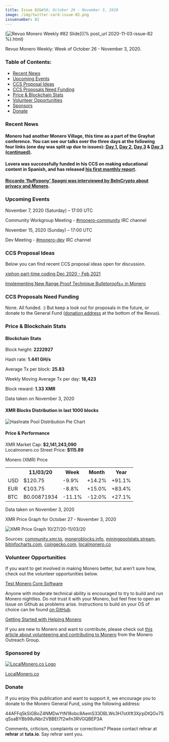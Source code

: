 ```yaml
---
title: Issue 82&#58; October 26 - November 3, 2020
image: /img/twitter-card-issue-82.png
issuenumber: 82
---
```

[<img src="/img/img-issue82.png" alt="Revuo Monero Weekly #82 Slide" class="img-lead">]({% post_url 2020-11-03-issue-82 %}.html)

<p class="text-lead">Revuo Monero Weekly: Week of October 26 - November 3, 2020.</p>
<!--more-->

<h3>Table of Contents:</h3>
<ul class="contents">
    <li><a href="#news">Recent News</a></li>
    <li><a href="#events">Upcoming Events</a></li>
    <li><a href="#ideas">CCS Proposal Ideas</a></li>
    <li><a href="#proposals">CCS Proposals Need Funding</a></li>
    <li><a href="#stats">Price & Blockchain Stats</a></li>
    <li><a href="#volunteer">Volunteer Opportunities</a></li>
    <li><a href="#sponsor">Sponsors</a></li>
    <li><a href="#donate">Donate</a></li>
</ul>

<h3 id="news">Recent News</h3>

<div class="newsbyte">
    <h4>Monero had another Monero Village, this time as a part of the Grayhat conference. You can see our talks over the three days at the following four links (one day was split up due to issues): <a href="https://www.youtube.com/watch?v=o3M0zgbvR_o" target="_blank">Day 1</a>, <a href="https://www.youtube.com/watch?v=VGxRcvQrWKE" target="_blank">Day 2</a>, <a href="https://www.youtube.com/watch?v=CJKp1P66LBU" target="_blank">Day 3</a> & <a href="https://www.youtube.com/watch?v=JlgMm0ugzMA" target="_blank">Day 3 (continued)</a>.</h4>
</div>

<div class="newsbyte">
    <h4>Lovera was successfully funded in his CCS on making educational content in Spanish, and has released <a href="https://www.reddit.com/r/Monero/comments/jku47q/ccs_october_monthly_report_create_monero/" target="_blank">his first monthly report</a>.</h4>
</div>

<div class="newsbyte">
    <h4><a href="https://beincrypto.com/about-privacy-on-monero-and-lightning-interview-with-riccardo-spagni/" target="_blank">Riccardo ‘fluffypony’ Spagni was interviewed by BeInCrypto about privacy and Monero</a>.</h4>
</div>

<h3 id="events">Upcoming Events</h3>

<div class="event">
    <p class="date" markdown="1">November 7, 2020 (Saturday) – 17:00 UTC</p>
    <p markdown="1">Community Workgroup Meeting - <a href="irc://chat.freenode.net/#monero-community" target="_blank">#monero-community</a> IRC channel</p>
</div>

<div class="event">
    <p class="date" markdown="1">November 15, 2020 (Sunday) – 17:00 UTC</p>
    <p markdown="1">Dev Meeting - <a href="irc://chat.freenode.net/#monero-dev" target="_blank">#monero-dev</a> IRC channel</p>
</div>

<h3 id="ideas">CCS Proposal Ideas</h3>

<p>Below you can find recent CCS proposal ideas open for discussion.</p>

<div class="proposal">
<p><a href="https://repo.getmonero.org/monero-project/ccs-proposals/-/merge_requests/179" target="_blank">xiphon part-time coding Dec 2020 - Feb 2021</a></p>
</div>

<div class="proposal">
<p><a href="https://repo.getmonero.org/monero-project/ccs-proposals/-/merge_requests/156" target="_blank">Implementing New Range Proof Technique Bulletproofs+ in Monero</a></p>
</div>

<h3 id="proposals">CCS Proposals Need Funding</h3>

None. All funded. :) But keep a look out for proposals in the future, or donate to the General Fund (<a href="#donate">donation address</a> at the bottom of the Revuo).

<h3 id="stats">Price & Blockchain Stats</h3>

<h4 class="stat">Blockchain Stats</h4>

<div class="bcstats">
    <p>Block height: <b>2222927</b></p>
    <p>Hash rate: <b>1.441 GH/s</b></p>
    <p>Average Tx per block: <b>25.83</b></p>
    <p>Weekly Moving Average Tx per day: <b>18,423</b></p>
    <p>Block reward: <b>1.33 XMR</b></p>
</div>
<p class="note">Data taken on November 3, 2020</p>

<h4 class="stat">XMR Blocks Distribution in last 1000 blocks</h4>
<p><img src="/img/hashrate-pool-distribution-1103.png" alt="Hashrate Pool Distribution Pie Chart"/></p>

<h4 class="stat">Price & Performance</h4>

<div class="price-intro">XMR Market Cap: <b>$2,141,243,090</b><br>Localmonero.co Street Price: <b>$115.89</b></div>

<p class="table-title">Monero (XMR) Price</p>
<table class="price-table">
  <tr class="row1">
    <th></th>
    <th>11/03/20</th>
    <th>Week</th>
    <th>Month</th>
    <th>Year</th>
  </tr>
  <tr>
    <td data-th="XMR to">USD</td>
    <td data-th="11/03/20">$120.75</td>
    <td data-th="Week" class="red">-9.9%</td>
    <td data-th="Month" class="green">+14.2%</td>
    <td data-th="Year" class="green">+91.1%</td>
  </tr>
  <tr class="row3">
    <td data-th="XMR to">EUR</td>
    <td data-th="11/03/20">€103.75</td>
    <td data-th="Week" class="red">-8.8%</td>
    <td data-th="Month" class="green">+15.0%</td>
    <td data-th="Year" class="green">+83.4%</td>
  </tr>
  <tr>
    <td data-th="XMR to">BTC</td>
    <td data-th="11/03/20">B0.00871934</td>
    <td data-th="Week" class="red">-11.1%</td>
    <td data-th="Month" class="red">-12.0%</td>
    <td data-th="Year" class="green">+27.1%</td>
  </tr>
</table>
<p class="note">Data taken on November 3, 2020</p>

<p class="table-title">XMR Price Graph for October 27 - November 3, 2020</p>

![XMR Price Graph 10/27/20-11/03/20](/img/weekly-chart-1103.png "XMR Price Graph 10/27/20-11/03/20") 

Sources: <a href="https://community.xmr.to/explorer/mainnet/" target="_blank">community.xmr.to</a>, <a href="https://moneroblocks.info/stats/transaction-stats" target="_blank">moneroblocks.info</a>, <a href="https://miningpoolstats.stream/monero" target="_blank">miningpoolstats.stream</a>, <a href="https://bitinfocharts.com/monero/" target="_blank">bitinfocharts.com</a>, <a href="https://www.coingecko.com/" target="_blank">coingecko.com</a>, <a href="https://localmonero.co/" target="_blank">localmonero.co</a>

<h3 id="volunteer">Volunteer Opportunities</h3>

<p>If you want to get involved in making Monero better, but aren’t sure how, check out the volunteer opportunities below.</p>

<div class="newsbyte">
    <p class="date"><a href="https://github.com/monero-project/monero" target="_blank">Test Monero Core Software</a></p>
    <p>Anyone with moderate technical ability is encouraged to try to build and run Monero nightlies. Do not trust it with your Monero, but feel free to open an Issue on Github as problems arise. Instructions to build on your OS of choice can be found <a href="https://github.com/monero-project/monero#compiling-monero-from-source" target="_blank">on GitHub</a>. </p>
</div>

<div class="newsbyte">
    <p class="date"><a href="https://github.com/monero-project/monero" target="_blank">Getting Started with Helping Monero</a></p>
    <p>If you are new to Monero and want to contribute, please check out <a href="https://www.monerooutreach.org/stories/getting-started-helping-monero.php" target="_blank">this article about volunteering and contributing to Monero</a> from the Monero Outreach Group. </p>
</div>

<h3 id="sponsor">Sponsored by</h3>

<p><a href="https://localmonero.co/" target="_blank"><img src="/img/localmonero-logo.png" alt="LocalMonero.co Logo" class="localmonero"></a></p>

<p class="text-center"><a href="https://localmonero.co/" target="_blank">LocalMonero.co</a></p>

<h3 id="donate">Donate</h3>

<p markdown="1">If you enjoy this publication and want to support it, we encourage you to donate to the Monero General Fund, using the following address:</p>

<p class="address" markdown="1">44AFFq5kSiGBoZ4NMDwYtN18obc8AemS33DBLWs3H7otXft3XjrpDtQGv7SqSsaBYBb98uNbr2VBBEt7f2wfn3RVGQBEP3A</p>

<!--p><a href="monero:44AFFq5kSiGBoZ4NMDwYtN18obc8AemS33DBLWs3H7otXft3XjrpDtQGv7SqSsaBYBb98uNbr2VBBEt7f2wfn3RVGQBEP3A" class="qr"><img src="/img/donate-monero.png"></a></p-->

Comments, criticism, complaints or corrections? Please contact rehrar at **rehrar** at **tuta.io**. Say rehrar sent you.